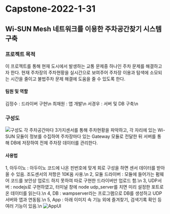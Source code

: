 # Capstone-2022-1-31
## Wi-SUN Mesh 네트워크를 이용한 주차공간찾기 시스템 구축

### 프로젝트 목적
 이 프로젝트를 통해 현재 도시에서 발생하는 교통 문제중 하나인 주차 문제를 해결하고자 한다. 현재 주차장의 주차현황을 실시간으로 보여주어 주차장 이용과 탐색에 소모되는 시간을 줄이고 불법주차 문제 해결에 도움을 줄 수 있도록 한다.

#### 팀원 및 역할
김정수 : 드라이버 구현\n
최재원 : 앱 개발\n
서경우 : 서버 및 DB 구축\n


### 구성도
![구성도](https://user-images.githubusercontent.com/88094303/195519466-63485603-a387-4c5a-863f-544bcef53ae8.png)
 각 주차공간마다 3가지센서를 통해 주차현황을 파악하고, 각 자리에 있는 Wi-SUN 모듈이 정보를 수집하여 주차장마다 있는 Gateway 모듈로 전달한 뒤 서버를 통해 DB에 저장하여 전체 주차장 데이터를 관리한다.
 
 #### 사용법
 1, 아두이노 : 아두이노 코드에 나온 핀번호에 맞게 회로 구성을 하면 센서 데이터를 받아올 수 있음. 조도센서의 저항은 10K옴 사용.\n
 2, 모듈 드라이버 : 모듈에 들어가는 펌웨어 코드를 보안상 업로드 하지 못하여 따로 구현한 드라이버만 업로드 함.\n
 3, UDP서버 : nodejs로 구현하였고, 터미널 창에 node udp_server를 치면 미리 설정한 포트로 온 데이터를 읽는다.\n
 4, DB : wampserver라는 프로그램으로 DB를 생성하고 UDP서버와 앱과 연동됨.\n
 5, App : 아래 이미지 속 기능 외에 즐겨찾기, 검색기록 확인 등 여러 기능이 있음.\n
 ![AppUI](https://user-images.githubusercontent.com/88094303/195768493-96ddf814-ad19-4f03-b85a-711aadff4cf7.png)
